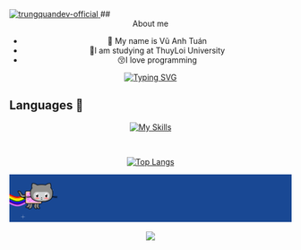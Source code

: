 
<a href="#" target="_blank">
  <img src="svg/trungquandev.svg" width="1200" alt="trungquandev-official" />
</a>
## <div align="center">About me</div>  
  

- <div align="center">🔭 My name is Vũ Anh Tuán</div>  
  
- <div align="center">🏫I am studying at ThuyLoi University</div>  
  
- <div align="center">😚I love programming </div>  
  
<div align="center">

[![Typing SVG](https://readme-typing-svg.demolab.com/?lines=I+want+to+be+a+web+developer;I+want+to+be+a+android+app+developer)](https://github.com/n0xgg04)

 </div>  

## Languages 📖  

<div align="center">

[![My Skills](https://skillicons.dev/icons?i=html,css,php,cpp,c,mysql,python&perline=6)]()

</br>


[![Top Langs](https://github-readme-stats.vercel.app/api/top-langs/?username=n0xgg04&layout=compact)](https://github.com/n0xgg04/github-readme-stats)

</div>
<img src="https://raw.githubusercontent.com/n0xgg04/n0xgg04/main/w8ZJLtJbmuph.gif" alt="TuanAnh"/>
<div align="center">

![](https://komarev.com/ghpvc/?username=n0xgg04&style=for-the-badge)

</div>
